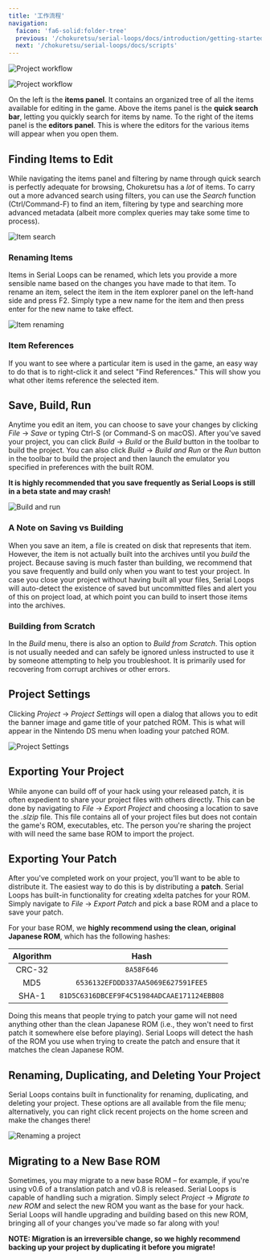 ```yaml
---
title: '工作流程'
navigation:
  faicon: 'fa6-solid:folder-tree'
  previous: '/chokuretsu/serial-loops/docs/introduction/getting-started'
  next: '/chokuretsu/serial-loops/docs/scripts'
---
```


![Project workflow](/images/chokuretsu/serial-loops/project-workflow.png)

![Project workflow](/images/chokuretsu/serial-loops/project-workflow.png)

On the left is the **items panel**. It contains an organized tree of all the items available for editing in the game. Above the items panel is the **quick search bar**, letting you quickly search for items by name. To the right of the items panel is the **editors panel**. This is where the editors for the various items will appear when you open them.

## Finding Items to Edit
While navigating the items panel and filtering by name through quick search is perfectly adequate for browsing, Chokuretsu has a _lot_ of items. To carry out a more advanced search using filters, you can use the _Search_ function (Ctrl/Command-F) to find an item, filtering by type and searching more advanced metadata (albeit more complex queries may take some time to process).

![Item search](/images/chokuretsu/serial-loops/item-search.png)

### Renaming Items
Items in Serial Loops can be renamed, which lets you provide a more sensible name based on the changes you have made to that item. To rename an item, select the item in the item explorer panel on the left-hand side and press F2. Simply type a new name for the item and then press enter for the new name to take effect.

![Item renaming](/images/chokuretsu/serial-loops/item-renaming.png)

### Item References
If you want to see where a particular item is used in the game, an easy way to do that is to right-click it and select "Find References." This will show you what other items reference the selected item.

## Save, Build, Run
Anytime you edit an item, you can choose to save your changes by clicking _File_ &rarr; _Save_ or typing Ctrl-S (or Command-S on macOS). After you've saved your project, you can click _Build_ &rarr; _Build_ or the _Build_ button in the toolbar to build the project. You can also click _Build_ &rarr; _Build and Run_ or the _Run_ button in the toolbar to build the project and then launch the emulator you specified in preferences with the built ROM.

**It is highly recommended that you save frequently as Serial Loops is still in a beta state and may crash!**

![Build and run](/images/chokuretsu/serial-loops/build-and-run.png)

### A Note on Saving vs Building
When you save an item, a file is created on disk that represents that item. However, the item is not actually built into the archives until you _build_ the project. Because saving is much faster than building, we recommend that you save frequently and build only when you want to test your project.
In case you close your project without having built all your files, Serial Loops will auto-detect the existence of saved but uncommitted files and alert you of this on project load, at which point you can build to insert those items into the archives.

### Building from Scratch
In the _Build_ menu, there is also an option to _Build from Scratch_. This option is not usually needed and can safely be ignored unless instructed to use it by someone attempting to help you troubleshoot.
It is primarily used for recovering from corrupt archives or other errors.

## Project Settings
Clicking _Project_ &rarr; _Project Settings_ will open a dialog that allows you to edit the banner image and game title of your patched ROM. This is what will appear in the Nintendo DS menu when loading your patched ROM.

![Project Settings](/images/chokuretsu/serial-loops/project-settings.png)

## Exporting Your Project
While anyone can build off of your hack using your released patch, it is often expedient to share your project files with others directly. This can be done by navigating to _File_ &rarr; _Export Project_ and choosing a location to save the *.slzip* file. This file contains all of your project files but does not contain the game's ROM, executables, etc. The person you're sharing the project with will need the same base ROM to import the project.

## Exporting Your Patch
After you've completed work on your project, you'll want to be able to distribute it. The easiest way to do this is by distributing a **patch**.
Serial Loops has built-in functionality for creating xdelta patches for your ROM. Simply navigate to _File_ &rarr; _Export Patch_ and pick a base ROM and a place to save your patch.

For your base ROM, we **highly recommend using the clean, original Japanese ROM**, which has the following hashes:

| Algorithm | Hash |
|:---------:|:----:|
| CRC-32 | `8A58F646` |
| MD5 | `6536132EFDDD337AA5069E627591FEE5` |
| SHA-1 | `81D5C6316DBCEF9F4C51984ADCAAE171124EBB08` |

Doing this means that people trying to patch your game will not need anything other than the clean Japanese ROM (i.e., they won't need to first patch it somewhere else before playing). Serial Loops will detect the hash of the ROM you use when trying to create the patch and ensure that it matches the clean Japanese ROM.

## Renaming, Duplicating, and Deleting Your Project
Serial Loops contains built in functionality for renaming, duplicating, and deleting your project. These options are all available from the file menu; alternatively, you can right click recent projects on the home screen and make the changes there!

![Renaming a project](/images/chokuretsu/serial-loops/recent-rename.png)

## Migrating to a New Base ROM
Sometimes, you may migrate to a new base ROM &ndash; for example, if you're using v0.6 of a translation patch and v0.8 is released.
Serial Loops is capable of handling such a migration. Simply select _Project_ &rarr; _Migrate to new ROM_ and select the new ROM you want as the base for your hack.
Serial Loops will handle upgrading and building based on this new ROM, bringing all of your changes you've made so far along with you!

**NOTE: Migration is an irreversible change, so we highly recommend backing up your project by duplicating it before you migrate!**